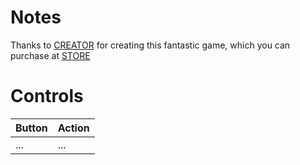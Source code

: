 # Notes

Thanks to [CREATOR](URL) for creating this fantastic game, which you can purchase at [STORE](URL)


# Controls

| Button  | Action   |
| ------- | -------- |
| ...     | ...      |
